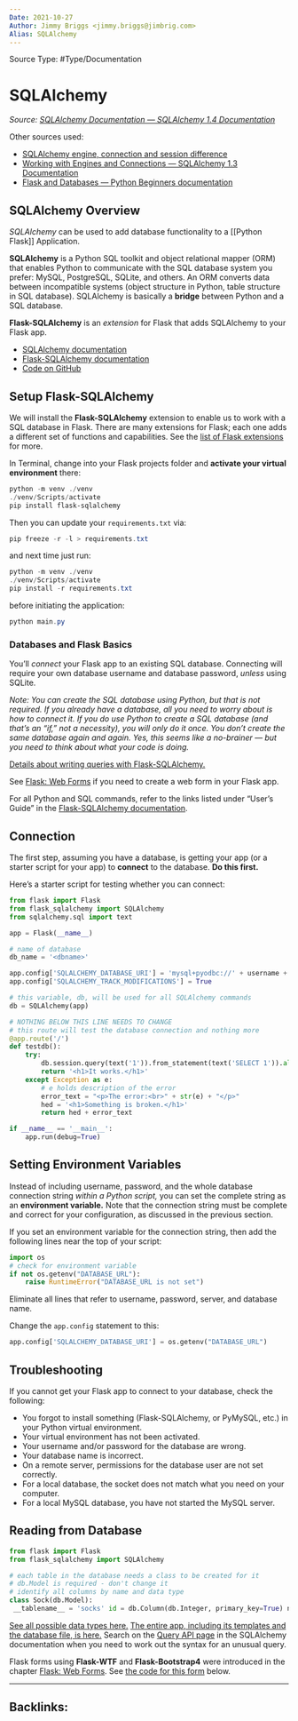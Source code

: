 ```yaml
---
Date: 2021-10-27
Author: Jimmy Briggs <jimmy.briggs@jimbrig.com>
Alias: SQLAlchemy
---
```


Source Type: #Type/Documentation

# SQLAlchemy

*Source: [SQLAlchemy Documentation — SQLAlchemy 1.4 Documentation](https://docs.sqlalchemy.org/en/14/index.html)*

Other sources used:
- [SQLAlchemy engine, connection and session difference](https://stackoverflow.com/questions/34322471/sqlalchemy-engine-connection-and-session-difference)
- [Working with Engines and Connections — SQLAlchemy 1.3 Documentation](https://docs.sqlalchemy.org/en/13/core/connections.html)
- [Flask and Databases — Python Beginners documentation](https://python-adv-web-apps.readthedocs.io/en/latest/flask_db1.html)

## SQLAlchemy Overview

*SQLAlchemy* can be used to add database functionality to a [[Python Flask]] Application.

**SQLAlchemy** is a Python SQL toolkit and object relational mapper (ORM) that enables Python to communicate with the SQL database system you prefer: MySQL, PostgreSQL, SQLite, and others. An ORM converts data between incompatible systems (object structure in Python, table structure in SQL database). SQLAlchemy is basically a **bridge** between Python and a SQL database.

**Flask-SQLAlchemy** is an _extension_ for Flask that adds SQLAlchemy to your Flask app.
-   [SQLAlchemy documentation](https://www.sqlalchemy.org/)
-   [Flask-SQLAlchemy documentation](https://flask-sqlalchemy.palletsprojects.com/)
-   [Code on GitHub](https://github.com/macloo/python-adv-web-apps/tree/master/python_code_examples/flask/databases)

## Setup Flask-SQLAlchemy

We will install the **Flask-SQLAlchemy** extension to enable us to work with a SQL database in Flask. There are many extensions for Flask; each one adds a different set of functions and capabilities. See the [list of Flask extensions](https://flask.palletsprojects.com/en/1.1.x/extensions/) for more.

In Terminal, change into your Flask projects folder and **activate your virtual environment** there:

```powershell
python -m venv ./venv
./venv/Scripts/activate
pip install flask-sqlalchemy
```

Then you can update your `requirements.txt` via:

```powershell
pip freeze -r -l > requirements.txt
```

and next time just run:

```powershell
python -m venv ./venv
./venv/Scripts/activate
pip install -r requirements.txt
```

before initiating the application:

```powershell
python main.py
```

### Databases and Flask Basics

You’ll _connect_ your Flask app to an existing SQL database. Connecting will require your own database username and database password, _unless_ using SQLite.

*Note: You _can_ create the SQL database using Python, but _that is not required._ If you already have a database, all you need to worry about is how to connect it. If you _do_ use Python to create a SQL database (and that’s an “if,” not a necessity), you will only do it once. You don’t create the same database again and again. Yes, this seems like a no-brainer — but you need to think about what your code is _doing._*

[Details about writing queries with Flask-SQLAlchemy.](https://flask-sqlalchemy.palletsprojects.com/en/2.x/queries/#querying-records)

See [Flask: Web Forms](https://python-adv-web-apps.readthedocs.io/en/latest/flask_forms.html) if you need to create a web form in your Flask app.

For all Python and SQL commands, refer to the links listed under “User’s Guide” in the [Flask-SQLAlchemy documentation](https://flask-sqlalchemy.palletsprojects.com/).

## Connection

The first step, assuming you have a database, is getting your app (or a starter script for your app) to **connect** to the database. **Do this first.**

Here’s a starter script for testing whether you can connect:

```python
from flask import Flask
from flask_sqlalchemy import SQLAlchemy
from sqlalchemy.sql import text

app = Flask(__name__)

# name of database
db_name = '<dbname>'

app.config['SQLALCHEMY_DATABASE_URI'] = 'mysql+pyodbc://' + username + ':' + password + '@' + server + db_name 
app.config['SQLALCHEMY_TRACK_MODIFICATIONS'] = True

# this variable, db, will be used for all SQLAlchemy commands
db = SQLAlchemy(app)

# NOTHING BELOW THIS LINE NEEDS TO CHANGE
# this route will test the database connection and nothing more
@app.route('/')
def testdb():
    try:
        db.session.query(text('1')).from_statement(text('SELECT 1')).all()
        return '<h1>It works.</h1>'
    except Exception as e:
        # e holds description of the error
        error_text = "<p>The error:<br>" + str(e) + "</p>"
        hed = '<h1>Something is broken.</h1>'
        return hed + error_text

if __name__ == '__main__':
    app.run(debug=True)
```

## Setting Environment Variables

Instead of including username, password, and the whole database connection string _within a Python script,_ you can set the complete string as an **environment variable.** Note that the connection string must be complete and correct for your configuration, as discussed in the previous section.

If you set an environment variable for the connection string, then add the following lines near the top of your script:

```python
import os
# check for environment variable
if not os.getenv("DATABASE_URL"):
    raise RuntimeError("DATABASE_URL is not set")
```

Eliminate all lines that refer to username, password, server, and database name.

Change the `app.config` statement to this:

```python
app.config['SQLALCHEMY_DATABASE_URI'] = os.getenv("DATABASE_URL")
```

## Troubleshooting

If you cannot get your Flask app to connect to your database, check the following:

-   You forgot to install something (Flask-SQLAlchemy, or PyMySQL, etc.) in your Python virtual environment.
-   Your virtual environment has not been activated.
-   Your username and/or password for the database are wrong.
-   Your database name is incorrect.
-   On a remote server, permissions for the database user are not set correctly.
-   For a local database, the socket does not match what you need on your computer.
-   For a local MySQL database, you have not started the MySQL server.

## Reading from Database

```python
from flask import Flask
from flask_sqlalchemy import SQLAlchemy

# each table in the database needs a class to be created for it
# db.Model is required - don't change it
# identify all columns by name and data type
class Sock(db.Model):
 __tablename__ = 'socks' id = db.Column(db.Integer, primary_key=True) name = db.Column(db.String) style = db.Column(db.String) color = db.Column(db.String) quantity = db.Column(db.Integer) price = db.Column(db.Float) updated = db.Column(db.String) 
```

[See all possible data types here.](https://flask-sqlalchemy.palletsprojects.com/en/2.x/models/#simple-example)
[The entire app, including its templates and the database file, is here.](https://github.com/macloo/python-adv-web-apps/tree/master/python_code_examples/flask/databases/flask_db_read)
Search on the [Query API page](https://docs.sqlalchemy.org/en/13/orm/query.html) in the SQLAlchemy documentation when you need to work out the syntax for an unusual query.

Flask forms using **Flask-WTF** and **Flask-Bootstrap4** were introduced in the chapter [Flask: Web Forms](https://python-adv-web-apps.readthedocs.io/en/latest/flask_forms.html). See [the code for this form](https://python-adv-web-apps.readthedocs.io/en/latest/flask_db3.html#the-form-without-validators) below.

***

Backlinks:
-	